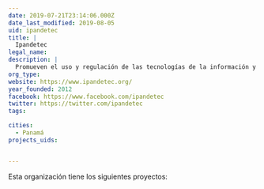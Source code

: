```yaml
---
date: 2019-07-21T23:14:06.000Z
date_last_modified: 2019-08-05
uid: ipandetec
title: |
  Ipandetec
legal_name: 
description: |
  Promueven el uso y regulación de las tecnologías de la información y comunicación y la defensa de los derechos humanos en el entorno digital en Panamá y Centroamérica.
org_type: 
website: https://www.ipandetec.org/
year_founded: 2012
facebook: https://www.facebook.com/ipandetec
twitter: https://twitter.com/ipandetec
tags:

cities: 
  - Panamá
projects_uids:


---
```


Esta organización tiene los siguientes proyectos:


